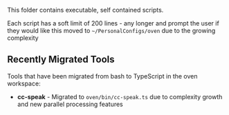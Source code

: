 This folder contains executable, self contained scripts.

Each script has a soft limit of 200 lines - any longer and prompt the user if they would like this moved to `~/PersonalConfigs/oven` due to the growing complexity

## Recently Migrated Tools

Tools that have been migrated from bash to TypeScript in the oven workspace:

- **cc-speak** - Migrated to `oven/bin/cc-speak.ts` due to complexity growth and new parallel processing features
